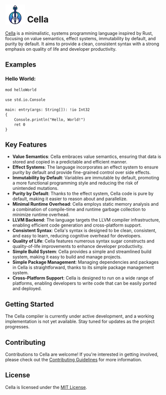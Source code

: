 # <img src="cella.png" alt="Cella icon" width="64px" style="vertical-align: bottom"/> Cella

[Cella](https://anixias.github.io/Cella-Site/index.html) is a minimalistic, systems programming language inspired by Rust, focusing on value semantics, effect systems, immutability by default, and purity by default. It aims to provide a clean, consistent syntax with a strong emphasis on quality of life and developer productivity.

## Examples

### Hello World:

```cella
mod helloWorld

use std.io.Console

main: entry(args: String[]): !io Int32
{
	Console.println("Hello, World!")
	ret 0
}
```

## Key Features

- **Value Semantics**: Cella embraces value semantics, ensuring that data is stored and copied in a predictable and efficient manner.
- **Effect Systems**: The language incorporates an effect system to ensure purity by default and provide fine-grained control over side effects.
- **Immutability by Default**: Variables are immutable by default, promoting a more functional programming style and reducing the risk of unintended mutations.
- **Purity by Default**: Thanks to the effect system, Cella code is pure by default, making it easier to reason about and parallelize.
- **Minimal Runtime Overhead**: Cella employs static memory analysis and a combination of compile-time and runtime garbage collection to minimize runtime overhead.
- **LLVM Backend**: The language targets the LLVM compiler infrastructure, enabling efficient code generation and cross-platform support.
- **Consistent Syntax**: Cella's syntax is designed to be clean, consistent, and easy to learn, reducing cognitive overhead for developers.
- **Quality of Life**: Cella features numerous syntax sugar constructs and quality-of-life improvements to enhance developer productivity.
- **Simple Build System**: Cella provides a simple and streamlined build system, making it easy to build and manage projects.
- **Simple Package Management**: Managing dependencies and packages in Cella is straightforward, thanks to its simple package management system.
- **Cross-Platform Support**: Cella is designed to run on a wide range of platforms, enabling developers to write code that can be easily ported and deployed.

## Getting Started

The Cella compiler is currently under active development, and a working implementation is not yet available. Stay tuned for updates as the project progresses.

## Contributing

Contributions to Cella are welcome! If you're interested in getting involved, please check out the [Contributing Guidelines](CONTRIBUTING.md) for more information.

## License

Cella is licensed under the [MIT License](LICENSE).
